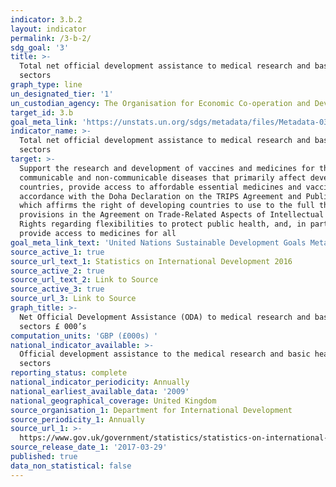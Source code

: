 ```yaml
---
indicator: 3.b.2
layout: indicator
permalink: /3-b-2/
sdg_goal: '3'
title: >-
  Total net official development assistance to medical research and basic health
  sectors
graph_type: line
un_designated_tier: '1'
un_custodian_agency: The Organisation for Economic Co-operation and Development (OECD)
target_id: 3.b
goal_meta_link: 'https://unstats.un.org/sdgs/metadata/files/Metadata-03-0B-02.pdf'
indicator_name: >-
  Total net official development assistance to medical research and basic health
  sectors
target: >-
  Support the research and development of vaccines and medicines for the
  communicable and non‑communicable diseases that primarily affect developing
  countries, provide access to affordable essential medicines and vaccines, in
  accordance with the Doha Declaration on the TRIPS Agreement and Public Health,
  which affirms the right of developing countries to use to the full the
  provisions in the Agreement on Trade-Related Aspects of Intellectual Property
  Rights regarding flexibilities to protect public health, and, in particular,
  provide access to medicines for all
goal_meta_link_text: 'United Nations Sustainable Development Goals Metadata: 3.b.2'
source_active_1: true
source_url_text_1: Statistics on International Development 2016
source_active_2: true
source_url_text_2: Link to Source
source_active_3: true
source_url_3: Link to Source
graph_title: >-
  Net Official Development Assistance (ODA) to medical research and basic health
  sectors £ 000’s
computation_units: 'GBP (£000s) '
national_indicator_available: >-
  Official development assistance to the medical research and basic health
  sectors
reporting_status: complete
national_indicator_periodicity: Annually
national_earliest_available_data: '2009'
national_geographical_coverage: United Kingdom
source_organisation_1: Department for International Development
source_periodicity_1: Annually
source_url_1: >-
  https://www.gov.uk/government/statistics/statistics-on-international-development-2016
source_release_date_1: '2017-03-29'
published: true
data_non_statistical: false
---
```

